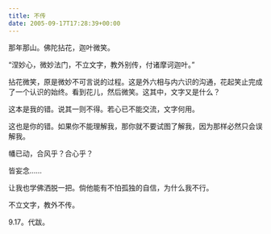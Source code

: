 ```yaml
---
title: 不传
date: 2005-09-17T17:28:39+00:00
---
```

那年那山。佛陀拈花，迦叶微笑。

“涅妙心，微妙法门，不立文字，教外别传，付诸摩诃迦叶。”

拈花微笑，原是微妙不可言说的过程。这是外六相与内六识的沟通，花起笑止完成了一个认识的始终。看到花儿，然后微笑。这其中，文字又是什么？

这本是我的错。说其一则不得。若心已不能交流，文字何用。

这也是你的错。如果你不能理解我，那你就不要试图了解我，因为那样必然只会误解我。

幡已动，合风乎？合心乎？

皆妄念……

让我也学佛洒脱一把。倘他能有不怕孤独的自信，为什么我不行。

不立文字，教外不传。

9.17。代跋。
